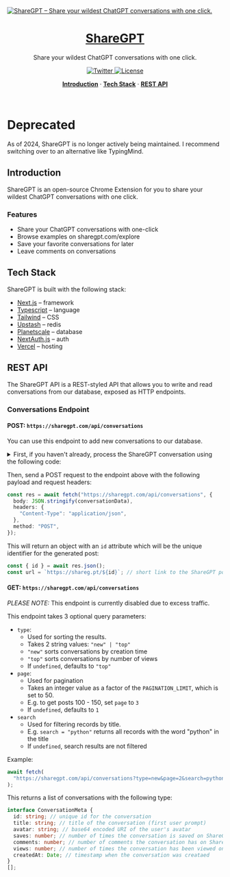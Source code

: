 <a href="https://sharegpt.com">
  <img alt="ShareGPT – Share your wildest ChatGPT conversations with one click." src="https://user-images.githubusercontent.com/28986134/207940414-b2314f7c-de04-4007-bc76-2ebb9d4f993c.png">
  <h1 align="center">ShareGPT</h1>
</a>

<p align="center">
  Share your wildest ChatGPT conversations with one click.
</p>

<p align="center">
  <a href="https://twitter.com/ShareGPT">
    <img src="https://img.shields.io/twitter/follow/sharegpt?style=flat&label=%40dubdotsh&logo=twitter&color=0bf&logoColor=fff" alt="Twitter" />
  </a>
  <a href="https://github.com/domeccleston/sharegpt/blob/main/LICENSE">
    <img src="https://img.shields.io/github/license/domeccleston/sharegpt?label=license&logo=github&color=f80&logoColor=fff" alt="License" />
  </a>
</p>

<p align="center">
  <a href="#introduction"><strong>Introduction</strong></a> ·
  <a href="#tech-stack"><strong>Tech Stack</strong></a> ·
  <a href="#rest-api"><strong>REST API</strong></a>
</p>
<br/>

# Deprecated

As of 2024, ShareGPT is no longer actively being maintained. I recommend switching over to an alternative like TypingMind.

## Introduction

ShareGPT is an open-source Chrome Extension for you to share your wildest ChatGPT conversations with one click.

### Features

- Share your ChatGPT conversations with one-click
- Browse examples on sharegpt.com/explore
- Save your favorite conversations for later
- Leave comments on conversations

## Tech Stack

ShareGPT is built with the following stack:

- [Next.js](https://nextjs.org/) – framework
- [Typescript](https://www.typescriptlang.org/) – language
- [Tailwind](https://tailwindcss.com/) – CSS
- [Upstash](https://upstash.com/) – redis
- [Planetscale](https://planetscale.com/) – database
- [NextAuth.js](https://next-auth.js.org/) – auth
- [Vercel](https://vercel.com/) – hosting

## REST API

The ShareGPT API is a REST-styled API that allows you to write and read conversations from our database, exposed as HTTP endpoints.

### Conversations Endpoint

#### POST: `https://sharegpt.com/api/conversations`

You can use this endpoint to add new conversations to our database.

<details>
<summary>First, if you haven't already, process the ShareGPT conversation using the following code:</summary>

```ts
function conversationData() {
  const threadContainer = document.querySelector(
    "#__next main div:nth-of-type(1) div:nth-of-type(1) div:nth-of-type(1) div:nth-of-type(1)"
  );

  var result = {
    avatarUrl: getAvatarImage(),
    items: [],
  };

  for (const node of threadContainer.children) {
    const markdownContent = node.querySelector(".markdown");

    // tailwind class indicates human or gpt
    if ([...node.classList].includes("dark:bg-gray-800")) {
      result.items.push({
        from: "human",
        value: node.textContent,
      });
      // if it's a GPT response, it might contain code blocks
    } else if ([...node.classList].includes("bg-gray-50")) {
      result.items.push({
        from: "gpt",
        value: markdownContent.outerHTML,
      });
    }
  }

  return result;
}

function getAvatarImage() {
  // Create a canvas element
  const canvas = document.createElement("canvas");

  const image = document.querySelectorAll("img")[1];

  // Set the canvas size to 30x30 pixels
  canvas.width = 30;
  canvas.height = 30;

  // Draw the img onto the canvas
  canvas.getContext("2d").drawImage(image, 0, 0);

  // Convert the canvas to a base64 string as a JPEG image
  const base64 = canvas.toDataURL("image/jpeg");

  return base64;
}
```

</details>

Then, send a POST request to the endpoint above with the following payload and request headers:

```ts
const res = await fetch("https://sharegpt.com/api/conversations", {
  body: JSON.stringify(conversationData),
  headers: {
    "Content-Type": "application/json",
  },
  method: "POST",
});
```

This will return an object with an `id` attribute which will be the unique identifier for the generated post:

```ts
const { id } = await res.json();
const url = `https://shareg.pt/${id}`; // short link to the ShareGPT post
```

#### GET: `https://sharegpt.com/api/conversations`

*PLEASE NOTE:* This endpoint is currently disabled due to excess traffic.

This endpoint takes 3 optional query parameters:

- `type`:
  - Used for sorting the results.
  - Takes 2 string values: `"new" | "top"`
  - `"new"` sorts conversations by creation time
  - `"top"` sorts conversations by number of views
  - If `undefined`, defaults to `"top"`
- `page`:
  - Used for pagination
  - Takes an integer value as a factor of the `PAGINATION_LIMIT`, which is set to 50.
  - E.g. to get posts 100 - 150, set `page` to `3`
  - If `undefined`, defaults to `1`
- `search`
  - Used for filtering records by title.
  - E.g. `search = "python"` returns all records with the word "python" in the title
  - If `undefined`, search results are not filtered

Example:

```ts
await fetch(
  "https://sharegpt.com/api/conversations?type=new&page=2&search=python"
);
```

This returns a list of conversations with the following type:

```ts
interface ConversationMeta {
  id: string; // unique id for the conversation
  title: string; // title of the conversation (first user prompt)
  avatar: string; // base64 encoded URI of the user's avatar
  saves: number; // number of times the conversation is saved on ShareGPT
  comments: number; // number of comments the conversation has on ShareGPT
  views: number; // number of times the conversation has been viewed on ShareGPT
  createdAt: Date; // timestamp when the conversation was creataed
}
[];
```
